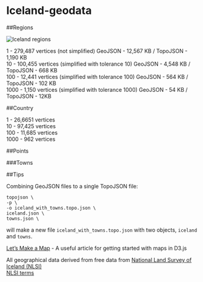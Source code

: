 Iceland-geodata
===============

##Regions

![Iceland regions](http://i.imgur.com/vycNgYe.png)


1 - 279,487 vertices (not simplified) GeoJSON - 12,567 KB / TopoJSON - 1,190 KB <br> 
10 - 100,455 vertices (simplified with tolerance 10) GeoJSON - 4,548 KB / TopoJSON - 668 KB <br>
100 - 12,441 vertices (simplified with tolerance 100) GeoJSON - 564 KB / TopoJSON - 102 KB <br>
1000 - 1,150 vertices (simplified with tolerance 1000) GeoJSON - 54 KB / TopoJSON - 12KB <br>

##Country

1 - 26,6651 vertices <br> 
10 - 97,425 vertices <br> 
100 - 11,685 vertices <br> 
1000 - 962 vertices <br> 

##Points

###Towns


##Tips

Combining GeoJSON files to a single TopoJSON file: <br>
```
topojson \
-p \
-o iceland_with_towns.topo.json \
iceland.json \
towns.json \
```  
will make a new file `iceland_with_towns.topo.json` with two objects, `iceland` and `towns`.


[Let’s Make a Map](http://bost.ocks.org/mike/map/) - A useful article for getting started with maps in D3.js

All geographical data derived from free data from [National Land Survey of Iceland (NLSI)](http://www.lmi.is/en/) <br>
[NLSI terms](http://www.lmi.is/en/stafraen-gogn/skilmalar-og-gjaldskra/)

